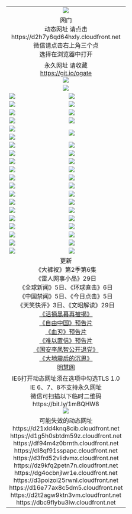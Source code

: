 ﻿<table>
  <tr></tr>
  <tr><td colspan=2 align=center><img src="https://cloud.githubusercontent.com/assets/11880933/13434984/f430fae2-e012-11e5-814f-c2df1e82b247.jpg" /></td></tr>
  <tr><td colspan=2 align=center>网门<br>动态网址 请点击
<br>https://d2h7y6qd64hxly.cloudfront.net
      <br>微信请点击右上角三个点<br>选择在浏览器中打开<br></td>
  </tr>
  <tr>
    <td colspan=2 align=center>永久网址 请收藏<br/><a href="https://git.io/ogate" target="_blank">https://git.io/ogate</a><br/><a href="https://d2h7y6qd64hxly.cloudfront.net/Up/0WMGDL2.png" target="_blank"><img src="https://d2h7y6qd64hxly.cloudfront.net/Up/0WMGD2.png"/></a></td>
  </tr>
  <tr>
    <td colspan=2 align=center><a href="https://d2h7y6qd64hxly.cloudfront.net/ogUP.aspx?name=0oGate.apk" target="_blank"><img src="https://d2h7y6qd64hxly.cloudfront.net/Up/0WMAZ.jpg" /></a></td>
  </tr>
  <tr>
    <td><a href="https://d2h7y6qd64hxly.cloudfront.net/ogNice.aspx" target="_blank"><img src="https://d2h7y6qd64hxly.cloudfront.net/Up/0WCYY.jpg" /></a></td>
    <td><a href="https://d2h7y6qd64hxly.cloudfront.net/onCO.aspx?ob=600%E4%BA%8B%E7%89%A9&op=%E5%A2%9E%E5%88%A0%E6%94%B9&args=WH1~%23%E7%B1%BB%E5%9E%8B6%E6%96%B0%E9%97%BB%7c%23%E7%B1%BB%E5%9E%8B6%E8%AF%84%E8%AE%BA&mode=" target="_blank"><img src="https://d2h7y6qd64hxly.cloudfront.net/Up/0WZTT.jpg" /></a></td> 
  </tr>
  <tr>
    <td><a href="https://d2h7y6qd64hxly.cloudfront.net/ogDY.aspx" target="_blank"><img src="https://d2h7y6qd64hxly.cloudfront.net/Up/0FK.jpg" /></a></td>
    <td><a href="https://d2h7y6qd64hxly.cloudfront.net/ogST.aspx" target="_blank"><img src="https://d2h7y6qd64hxly.cloudfront.net/Up/0ST.jpg" /></a></td> 
  </tr>
  <tr>
    <!--td rowspan=2><a href="https://d2h7y6qd64hxly.cloudfront.net/ogUP.aspx?name=WJ.mp4&count=T:1,480P:1" target="_blank"><img src="https://d2h7y6qd64hxly.cloudfront.net/Up/WJ.jpg" /></a></td-->
    <td><a href="https://d2h7y6qd64hxly.cloudfront.net/ogUP.aspx?name=11DKC.mp4&count=T:2,2:6,1:16&from=github" target="_blank"><img src="https://d2h7y6qd64hxly.cloudfront.net/Up/11DKC.jpg" /></a></td> 
    <td><div><a href="https://d2h7y6qd64hxly.cloudfront.net/ogUP.aspx?name=LRWS.mp4&count=7B:8,6B:44,5A:10,5B:35,4A:14,4B:19,3A:10,3B:26,2A:16,2B:21,1A:23,1B:29&current=7B:8" target="_blank"><img src="https://d2h7y6qd64hxly.cloudfront.net/Up/LRWS.jpg" /></a></td>
   </tr>
  <tr>
    <td><a href="https://d2h7y6qd64hxly.cloudfront.net/ogUP.aspx?name=LRSH.mp4&count=W:13,2:10" target="_blank"><img src="https://d2h7y6qd64hxly.cloudfront.net/Up/LRSH.jpg" /></a></td>
    <td><a href="https://d2h7y6qd64hxly.cloudfront.net/ogNiceVedio.aspx" target="_blank"><img src="https://d2h7y6qd64hxly.cloudfront.net/Up/TGKDY.jpg" /></a></td>
  </tr>
  <tr>
    <td><a href="https://d2h7y6qd64hxly.cloudfront.net/ogUP.aspx?name=JQR.mp4&count=2" target="_blank"><img src="https://d2h7y6qd64hxly.cloudfront.net/Up/JQR.jpg" /></a></td>   
    <td rowspan=2><a href="https://d2h7y6qd64hxly.cloudfront.net/ogUP.aspx?name=JP.mp4&count=9" target="_blank"><img src="https://d2h7y6qd64hxly.cloudfront.net/Up/JP.jpg" /></td>
  </tr>
  <tr>
    <td><a href="https://d2h7y6qd64hxly.cloudfront.net/ogUP.aspx?name=WH.mp4" target="_blank"><img src="https://d2h7y6qd64hxly.cloudfront.net/Up/WH.jpg" /></a></td>
  </tr>
  <tr>
    <td><a href="https://d2h7y6qd64hxly.cloudfront.net/ogUP.aspx?name=SSZJ.mp4&count=SP:6,480P:9" target="_blank"><img src="https://d2h7y6qd64hxly.cloudfront.net/Up/SSZJ.jpg" /></a></td>
    <td><a href="https://d2h7y6qd64hxly.cloudfront.net/ogUP.aspx?name=ZY.mp4&count=2015:16" target="_blank"><img src="https://d2h7y6qd64hxly.cloudfront.net/Up/ZY.jpg" /></a</td>
  </tr>
  <tr>
    <td><a href="https://d2h7y6qd64hxly.cloudfront.net/ogUP.aspx?name=XTFY.mp4&count=B:2,A:24" target="_blank"><img src="https://d2h7y6qd64hxly.cloudfront.net/Up/XTFY.jpg" /></a></td>
    <td><a href="https://d2h7y6qd64hxly.cloudfront.net/ogUP.aspx?name=1XQK.mp4&count=13" target="_blank"><img src="https://d2h7y6qd64hxly.cloudfront.net/Up/1XQK.jpg" /></a</td>
  </tr>
  <tr>
    <td><a href="https://d2h7y6qd64hxly.cloudfront.net/ogUP.aspx?name=1LYF.mp4&count=2" target="_blank"><img src="https://d2h7y6qd64hxly.cloudfront.net/Up/1LYF0.jpg" /></a></td>
    <td><a href="https://d2h7y6qd64hxly.cloudfront.net/ogUP.aspx?name=1ZGC.mp4&count=6" target="_blank"><img src="https://d2h7y6qd64hxly.cloudfront.net/Up/1ZGC0.jpg" /></a></td>
  </tr>
  <tr>
    <td><a href="https://d2h7y6qd64hxly.cloudfront.net/ogUP.aspx?name=1ZKM.mp4&count=3&current=3" target="_blank"><img src="https://d2h7y6qd64hxly.cloudfront.net/Up/1ZKM0.jpg" /></a></td>  
    <td><a href="https://d2h7y6qd64hxly.cloudfront.net/ogUP.aspx?name=1WWY.mp4&count=6&current=6" target="_blank"><img src="https://d2h7y6qd64hxly.cloudfront.net/Up/1WWY0.jpg" /></a></td>
  </tr>
  <tr>
    <td><a href="https://d2h7y6qd64hxly.cloudfront.net/ogUP.aspx?name=10JGY.mp4&count=3" target="_blank"><img src="https://d2h7y6qd64hxly.cloudfront.net/Up/10JGY0.jpg" /></a></td>
    <td><a href="https://d2h7y6qd64hxly.cloudfront.net/ogUP.aspx?name=10CYS.mp4&count=2" target="_blank"><img src="https://d2h7y6qd64hxly.cloudfront.net/Up/10CYS0.jpg" /></a></td>
  </tr>
  <tr>
    <td><a href="https://d2h7y6qd64hxly.cloudfront.net/ogUP.aspx?name=4SQQ.mp4&count=201603:5,201602:20,201601:21&current=201603:5" target="_blank"><img src="https://d2h7y6qd64hxly.cloudfront.net/Up/4SQQ0.jpg"/></a></td>
    <td><a href="https://d2h7y6qd64hxly.cloudfront.net/ogUP.aspx?name=4SHQ.mp4&count=201603:6,201602:27,201601:28&current=201603:6" target="_blank"><img src="https://d2h7y6qd64hxly.cloudfront.net/Up/4SHQ0.jpg"/></a></td>
  </tr>
  <tr>
    <td><a href="https://d2h7y6qd64hxly.cloudfront.net/ogUP.aspx?name=4SZG.mp4&count=201603:5,201602:21,201601:23&current=201603:5" target="_blank"><img src="https://d2h7y6qd64hxly.cloudfront.net/Up/4SZG0.jpg"/></a></td>
    <td><a href="https://d2h7y6qd64hxly.cloudfront.net/ogUP.aspx?name=4SDJ.mp4&count=201603A:5,201603B:4,201602A:24,201602B:7,201601A:48,201601B:6&current=201603A:5" target="_blank"><img src="https://d2h7y6qd64hxly.cloudfront.net/Up/4SDJ0.jpg"/></a></td>
  </tr>
  <tr>
    <td><a href="https://d2h7y6qd64hxly.cloudfront.net/ogUP.aspx?name=4CTX.mp4&count=201603:1,201602:3,201601:4&current=201603:1" target="_blank"><img src="https://d2h7y6qd64hxly.cloudfront.net/Up/4CTX0.jpg"/></a></td>
    <td><a href="https://d2h7y6qd64hxly.cloudfront.net/ogUP.aspx?name=4CWZ.mp4&count=201602:4,201601:4&current=201602:4" target="_blank"><img src="https://d2h7y6qd64hxly.cloudfront.net/Up/4CWZ0.jpg"/></a></td>
  </tr>
  <tr>
    <td><a href="https://d2h7y6qd64hxly.cloudfront.net/onUP.aspx?name=https://d2t6x1lwzcff38.cloudfront.net/" target="_blank"><img src="https://d2h7y6qd64hxly.cloudfront.net/Up/0DTW.jpg"/></a></td>
    <td><a href="https://d2h7y6qd64hxly.cloudfront.net/onUP.aspx?name=https://d240ns8up8earz.cloudfront.net/acenter/" target="_blank"><img src="https://d2h7y6qd64hxly.cloudfront.net/Up/0TDW.jpg" /></a></td>
  </tr>
  <tr>
    <td><a href="https://d2h7y6qd64hxly.cloudfront.net/onUP.aspx?name=https://d4508d6vomz2p.cloudfront.net/gb/nsc413.htm" target="_blank"><img src="https://d2h7y6qd64hxly.cloudfront.net/Up/0DJY.jpg" /></a></td>
    <td><a href="https://d2h7y6qd64hxly.cloudfront.net/onUP.aspx?name=https://d3bxwq7vzudb5l.cloudfront.net/xtr/gb/prog204.html" target="_blank"><img src="https://d2h7y6qd64hxly.cloudfront.net/Up/0XTR.jpg" /></a></td>
  </tr>
  <tr>
    <td><a href="https://d2h7y6qd64hxly.cloudfront.net/onUP.aspx?name=https://d3aj00iefsmfgc.cloudfront.net/" target="_blank"><img src="https://d2h7y6qd64hxly.cloudfront.net/Up/0MHW.jpg" /></a></td>
    <td><a href="https://d2h7y6qd64hxly.cloudfront.net/onUP.aspx?name=https://d1lcj91uv80klr.cloudfront.net/" target="_blank"><img src="https://d2h7y6qd64hxly.cloudfront.net/Up/0ZJW.jpg" /></a></td>
  </tr>
  <tr>
    <td><a href="https://d2h7y6qd64hxly.cloudfront.net/ogUP.aspx?name=0FG.zip" target="_blank"><img src="https://d2h7y6qd64hxly.cloudfront.net/Up/0FG.jpg" /></a></td>
    <td><a href="https://d2h7y6qd64hxly.cloudfront.net/ogUP.aspx?name=0FGA.apk" target="_blank"><img src="https://d2h7y6qd64hxly.cloudfront.net/Up/0FGA.jpg" /></a></td>
  </tr>
  <tr>
    <td><a href="https://d2h7y6qd64hxly.cloudfront.net/ogUP.aspx?name=0U.zip" target="_blank"><img src="https://d2h7y6qd64hxly.cloudfront.net/Up/0U.jpg" /></a></td>
    <td><a href="https://d2h7y6qd64hxly.cloudfront.net/ogUP.aspx?name=0UA.apk" target="_blank"><img src="https://d2h7y6qd64hxly.cloudfront.net/Up/0UA.jpg" /></a></td>
  </tr>
  <tr>
    <td><a href="https://d2h7y6qd64hxly.cloudfront.net/ogUP.aspx?name=0iPPOTV.zip" target="_blank"><img src="https://d2h7y6qd64hxly.cloudfront.net/Up/0iPPOTV.jpg" /></a></td>
    <td><a href="https://d2h7y6qd64hxly.cloudfront.net/ogUP.aspx?name=0iNTD.apk" target="_blank"><img src="https://d2h7y6qd64hxly.cloudfront.net/Up/0iNTD.jpg" /></a></td>
  </tr>
  <tr>
    <td colspan=2 align=center>更新<br>
      《大裤衩》第2季第6集<br>
      《雷人网事小品》29日<br>
      《全球新闻》5日、《环球直击》6日<br>
      《中国禁闻》5日、《今日点击》5日<br>
      《天笑快评》3日、《文昭解读》29日<br>
      <a href="https://d2h7y6qd64hxly.cloudfront.net/ogUP.aspx?name=SSZJ480P9.mp4" target="_blank">《活摘黑幕再被揭》</a><br>
      <a href="https://d2h7y6qd64hxly.cloudfront.net/ogUP.aspx?name=11ZYZG0.mp4" target="_blank">《自由中国》预告片</a><br>
      <a href="https://d2h7y6qd64hxly.cloudfront.net/ogUP.aspx?name=11XR.mp4" target="_blank">《血刃》预告片</a><br>
      <a href="https://d2h7y6qd64hxly.cloudfront.net/ogUP.aspx?name=11NYZX.mp4&count=2" target="_blank">《难以置信》预告片</a><br>
      <a href="https://d2h7y6qd64hxly.cloudfront.net/ogUP.aspx?name=4LFZ.mp4" target="_blank">《国安李凤智公开退党》</a><br>
      <a href="https://d2h7y6qd64hxly.cloudfront.net/ogUP.aspx?name=4DDZHDCS.mp4" target="_blank">《大地震后的沉思》</a><br>
      <a href="https://d2h7y6qd64hxly.cloudfront.net/onUP.aspx?name=https://www.minghui.org/" target="_blank">明慧网</a></td>
    </td>
  </tr>
  <tr>
    <td colspan=2 align=center>IE6打开动态网址须在选项中勾选TLS 1.0<br/>IE 6、7、8不支持永久网址<br/>
      微信可扫描以下临时二维码<br/>https://bit.ly/1mBQHW8<br/><a href="https://d2h7y6qd64hxly.cloudfront.net/Up/0WMGDL3.png" target="_blank"><img src="https://d2h7y6qd64hxly.cloudfront.net/Up/0WMGD3.png"/></a><br>
  </tr>
  <tr>
    <td colspan=2 align=center>可能失效的动态网址
<br>https://d21xld4knq8cib.cloudfront.net
<br>https://d1g5h0sbtdm59z.cloudfront.net
<br>https://df94m4z0brnth.cloudfront.net
<br>https://dl8qf91sspapc.cloudfront.net
<br>https://d3frd52vlidvmx.cloudfront.net
<br>https://dz9kfq2petn7n.cloudfront.net
<br>https://dg4ocbnjlwr1e.cloudfront.net
<br>https://d3poizoi25rwnl.cloudfront.net
<br>https://d16e77ax8c5dm5.cloudfront.net
<br>https://d2t2agw9ktn3vm.cloudfront.net
<br>https://dbc9flybu3lw.cloudfront.net
    </td>
  </tr>
</table>
